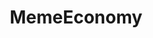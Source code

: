 ---
title: MemeEconomy
crosslinks:
- i_irl
- dankmemes
- livven
- DeepFriedMemes
- me_irl
- surrealmemes
- KarmaCourt
- DankMemeArchive
- FULLCOMMUNISM
- PrequelMemes
- FellowKids
- coaxedintoasnafu
- dankchristianmemes
- The_Donald
- funny
- fakehistoryporn
- ComedyCemetery
- AskReddit
- copypasta
- pics
---